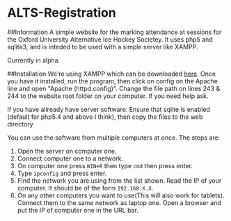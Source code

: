# ALTS-Registration

##Information
A simple website for the marking attendance at sessions
for the Oxford University Alternative Ice Hockey Societey.
It uses php5 and sqlite3, and is inteded to be used with a
simple server like XAMPP.

Currently in alpha.

##Installation
We're using XAMPP which can be downloaded [here](https://www.apachefriends.org/xampp-files/5.6.19/xampp-win32-5.6.19-0-VC11-installer.exe).
Once you have it installed, run the program, then click on config on the Apache line and open "Apache (httpd.config)".
Change the file path on lines 243 & 244 to the website root folder on your computer. If you need help ask.

If you have allready have server software: Ensure that sqlite is enabled (default for php5.4 and above I think), then copy the files to the web directory

You can use the software from multiple computers at once. The steps are:

1. Open the server on computer one.
2. Connect computer one to a network.
3. On computer one press `WIN+R` then type `cmd` then press enter.
4. Type `ipconfig` and press enter.
5. Find the network you are using from the list shown. Read the IP of your computer. It should be of the form `192.168.X.X`.
6. On any other computers you want to use(This will also work for tablets). Connect them to the same network as laptop one. Open a browser and put the IP of computer one in the URL bar.
